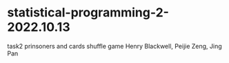 # statistical-programming-2-2022.10.13
task2 prinsoners and cards shuffle game
Henry Blackwell, Peijie Zeng, Jing Pan

